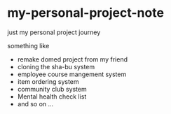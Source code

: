# my-personal-project-note
just my personal project journey

something like
- remake domed project from my friend
- cloning the sha-bu system
- employee course mangement system
- item ordering system
- community club system
- Mental health check list
- and so on ...
